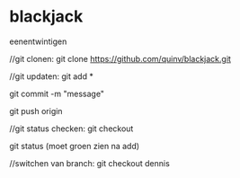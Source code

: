# blackjack
eenentwintigen

//git clonen: git clone https://github.com/quinv/blackjack.git

//git updaten: git add *

git commit -m "message"

git push origin

//git status checken: git checkout

git status (moet groen zien na add)

//switchen van branch: git checkout dennis
